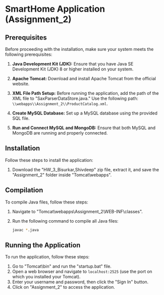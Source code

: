 
# SmartHome Application (Assignment_2)

## Prerequisites

Before proceeding with the installation, make sure your system meets the following prerequisites:

1. **Java Development Kit (JDK):** Ensure that you have Java SE Development Kit (JDK) 8 or higher installed on your system.

2. **Apache Tomcat:** Download and install Apache Tomcat from the official website.

3. **XML File Path Setup:** Before running the application, add the path of the XML file to "SaxParserDataStore.java." Use the following path: `\\webapps\\Assignment_2\\ProductCatalog.xml`.

4. **Create MySQL Database:** Set up a MySQL database using the provided SQL file.

5. **Run and Connect MySQL and MongoDB:** Ensure that both MySQL and MongoDB are running and properly connected.

## Installation

Follow these steps to install the application:

1. Download the "HW_3_Bisurkar,Shivdeep" zip file, extract it, and save the "Assignment_2" folder inside "Tomcat\webapps".

## Compilation

To compile Java files, follow these steps:

1. Navigate to "Tomcat\webapps\Assignment_2\WEB-INF\classes".
2. Run the following command to compile all Java files:

   ```bash
   javac *.java
   ```

## Running the Application

To run the application, follow these steps:

1. Go to "Tomcat\bin" and run the "startup.bat" file.
2. Open a web browser and navigate to `localhost:2525` (use the port on which you installed your Tomcat).
3. Enter your username and password, then click the "Sign In" button.
4. Click on "Assignment_2" to access the application.
